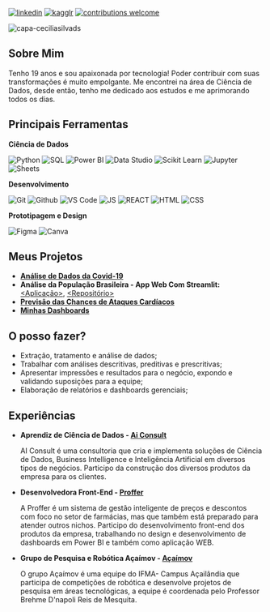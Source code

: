 [![linkedin](https://img.shields.io/badge/LinkedIn-Cecília%20Silva-B67066.svg?style=for-the-badge&logo=linkedin)](https://www.linkedin.com/in/ceciliasilvads/)
[![kagglr](https://img.shields.io/badge/Kaggle-Cecília%20Silva-B67066.svg?style=for-the-badge&logo=Kaggle)](https://www.kaggle.com/cecliasdesouza)
[![contributions welcome](https://img.shields.io/badge/Contributions-Welcome-B67066.svg?style=for-the-badge)](https://github.com/ceciliasilvads)

![capa-ceciliasilvads](https://github.com/ceciliasilvads/portifolio/blob/main/Capa.png)

## Sobre Mim
  Tenho 19 anos e sou apaixonada por tecnologia! Poder contribuir com suas transformações é muito empolgante. Me encontrei na área de Ciência de Dados, desde então, tenho me dedicado aos estudos e me aprimorando todos os dias.

## Principais Ferramentas

**Ciência de Dados**

![Python](https://img.shields.io/badge/-Python-black?style=flat-square&logo=Python)
![SQL](https://img.shields.io/badge/-PostgreSQL-black?style=flat-square&logo=PostgreSQL)
![Power BI](https://img.shields.io/badge/-Power%20BI-black?style=flat-square&logo=Power-BI)
![Data Studio](https://img.shields.io/badge/-Data%20Studio-black?style=flat-square&logo=google)
![Scikit Learn](https://img.shields.io/badge/-Scikit%20Learn-black?style=flat-square&logo=scikit-learn)
![Jupyter](https://img.shields.io/badge/-Jupyter-black?style=flat-square&logo=Jupyter)
![Sheets](https://img.shields.io/badge/-Sheets-black?logoColor=green&style=flat-square&logo=MicrosoftExcel)

**Desenvolvimento**

![Git](https://img.shields.io/badge/-Git-black?style=flat-square&logo=Git)
![Github](https://img.shields.io/badge/-Github-black?style=flat-square&logo=Github)
![VS Code](https://img.shields.io/badge/-VS%20Code-black?logoColor=blue&style=flat-square&logo=visual-studio-code)
![JS](https://img.shields.io/badge/-Java%20Script-black?style=flat-square&logo=javascript)
![REACT](https://img.shields.io/badge/-React%20JS-black?style=flat-square&logo=react)
![HTML](https://img.shields.io/badge/-HTML5-black?style=flat-square&logo=html5)
![CSS](https://img.shields.io/badge/-CSS-black?logoColor=blue&style=flat-square&logo=css3)

**Prototipagem e Design**

![Figma](https://img.shields.io/badge/-Figma-black?style=flat-square&logo=Figma)
![Canva](https://img.shields.io/badge/-Canva-black?style=flat-square&logo=Canva)

## Meus Projetos

- **[Análise de Dados da Covid-19](https://github.com/ceciliasilvads/analises_covid19)**
- **Análise da População Brasileira - App Web Com Streamlit:** [<Aplicação>](https://share.streamlit.io/cecellhax/webapp_regioes/main/main.py), [<Repositório>](https://github.com/ceciliasilvads/webapp_regioes) 
- **[Previsão das Chances de Ataques Cardíacos](https://github.com/ceciliasilvads/data-science-projects/tree/main/ML-Chances%20de%20Ataque%20Card%C3%ADaco)**
- **[Minhas Dashboards](https://www.figma.com/file/MvjgslZM5Jzu9QBgPyYthh/Dashboards-Pessoais?node-id=0%3A1)**

## O posso fazer?

- Extração, tratamento e análise de dados;
- Trabalhar com análises descritivas, preditivas e prescritivas;
- Apresentar impressões e resultados para o negócio, expondo e validando suposições para a equipe;
- Elaboração de relatórios e dashboards gerenciais;

## Experiências

 - **Aprendiz de Ciência de Dados - [Ai Consult](https://www.linkedin.com/company/ai-consult/)**
 		 
     AI Consult é uma consultoria que cria e implementa soluções de Ciência de Dados, Business Intelligence e Inteligência Artificial em diversos tipos de negócios. Participo da construção dos diversos produtos da empresa para os clientes.

- **Desenvolvedora Front-End - [Proffer](https://www.linkedin.com/company/proffer-ai/)**
		
    A Proffer é um sistema de gestão inteligente de preços e descontos com foco no setor de farmácias, mas que também está preparado para atender outros nichos. Participo do desenvolvimento front-end dos produtos da empresa, trabalhando no design e desenvolvimento de dashboards em Power BI e também como aplicação WEB.

- **Grupo de Pesquisa e Robótica Açaímov - [Açaímov](https://www.instagram.com/acaimov.ifma/)**
		
    O grupo Açaímov é uma equipe do IFMA- Campus Açailândia que participa de competições de robótica e desenvolve projetos de pesquisa em áreas tecnológicas, a equipe é coordenada pelo Professor Brehme D'napoli Reis de Mesquita.
